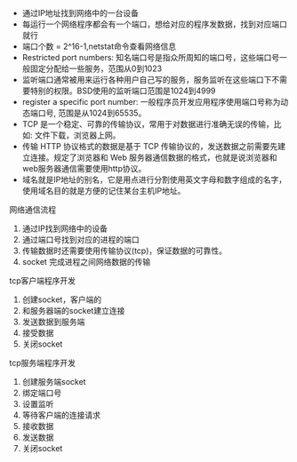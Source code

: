 - 通过IP地址找到网络中的一台设备
- 每运行一个网络程序都会有一个端口，想给对应的程序发数据，找到对应端口就行
- 端口个数 = 2^16-1,netstat命令查看网络信息
- Restricted port numbers: 知名端口号是指众所周知的端口号，这些端口号一般固定分配给一些服务，范围从0到1023
- 监听端口通常被用来运行各种用户自己写的服务，服务监听在这些端口下不需要特别的权限。BSD使用的监听端口范围是1024到4999
- register a specific port number: 一般程序员开发应用程序使用端口号称为动态端口号, 范围是从1024到65535。
- TCP 是一个稳定、可靠的传输协议，常用于对数据进行准确无误的传输，比如: 文件下载，浏览器上网。
- 传输 HTTP 协议格式的数据是基于 TCP 传输协议的，发送数据之前需要先建立连接。规定了浏览器和 Web 服务器通信数据的格式，也就是说浏览器和web服务器通信需要使用http协议。
- 域名就是IP地址的别名，它是用点进行分割使用英文字母和数字组成的名字，使用域名目的就是方便的记住某台主机IP地址。

 网络通信流程
 1. 通过IP找到网络中的设备
 2. 通过端口号找到对应的进程的端口
 3. 传输数据时还需要使用传输协议(tcp)，保证数据的可靠性。
 4. socket 完成进程之间网络数据的传输



tcp客户端程序开发
1. 创建socket，客户端的
2. 和服务器端的socket建立连接
3. 发送数据到服务端
4. 接受数据
5. 关闭socket

tcp服务端程序开发
1. 创建服务端socket
2. 绑定端口号
3. 设置监听
4. 等待客户端的连接请求
5. 接收数据
6. 发送数据
7. 关闭socket